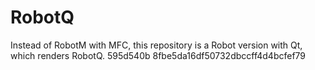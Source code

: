 # RobotQ
Instead of RobotM with MFC, this repository is a Robot version with Qt, which renders RobotQ.
595d540b
8fbe5da16df50732dbccff4d4bcfef79
